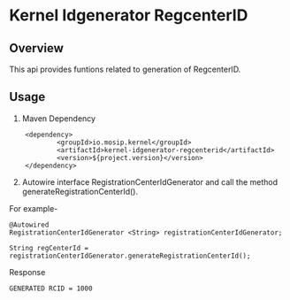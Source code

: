 # Kernel Idgenerator RegcenterID

## Overview
This api provides funtions related to generation of RegcenterID.

## Usage

1. Maven Dependency

```
	<dependency>
			<groupId>io.mosip.kernel</groupId>
			<artifactId>kernel-idgenerator-regcenterid</artifactId>
			<version>${project.version}</version>
	</dependency>

```

2. Autowire interface RegistrationCenterIdGenerator and call the method generateRegistrationCenterId().

For example-

```
@Autowired
RegistrationCenterIdGenerator <String> registrationCenterIdGenerator;

String regCenterId = registrationCenterIdGenerator.generateRegistrationCenterId();

```
 
Response

```
GENERATED RCID = 1000
``` 